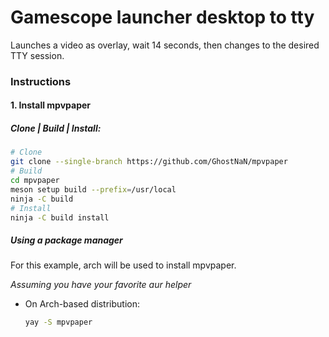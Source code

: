 # Gamescope launcher desktop to tty

Launches a video as overlay, wait 14 seconds, then changes to the desired TTY session.

### Instructions

#### 1. Install mpvpaper

##### Clone | Build | Install:

 ```bash
# Clone
git clone --single-branch https://github.com/GhostNaN/mpvpaper
# Build
cd mpvpaper
meson setup build --prefix=/usr/local
ninja -C build
# Install
ninja -C build install
  ```

##### Using a package manager

For this example, arch will be used to install mpvpaper.

*Assuming you have your favorite aur helper*
* On Arch-based distribution:

  ```bash
  yay -S mpvpaper
  ```

